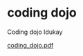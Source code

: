 # coding dojo
Coding dojo Idukay

[coding_dojo.pdf](http://github.io/levelap-dev/docs/coding_dojo.pdf)
